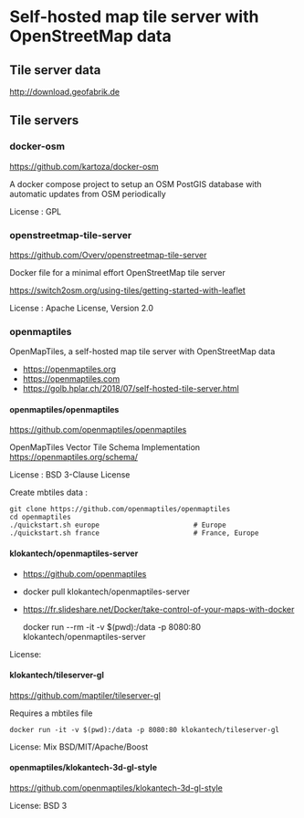 # Self-hosted map tile server with OpenStreetMap data

## Tile server data

http://download.geofabrik.de

## Tile servers

### docker-osm

https://github.com/kartoza/docker-osm

A docker compose project to setup an OSM PostGIS database with automatic updates from OSM periodically

License : GPL

### openstreetmap-tile-server

https://github.com/Overv/openstreetmap-tile-server

Docker file for a minimal effort OpenStreetMap tile server

https://switch2osm.org/using-tiles/getting-started-with-leaflet

License : Apache License, Version 2.0

### openmaptiles

OpenMapTiles, a self-hosted map tile server with OpenStreetMap data

- https://openmaptiles.org
- https://openmaptiles.com
- https://golb.hplar.ch/2018/07/self-hosted-tile-server.html

#### openmaptiles/openmaptiles

https://github.com/openmaptiles/openmaptiles

OpenMapTiles Vector Tile Schema Implementation https://openmaptiles.org/schema/

License : BSD 3-Clause License

Create mbtiles data :

    git clone https://github.com/openmaptiles/openmaptiles
    cd openmaptiles
    ./quickstart.sh europe                       # Europe
    ./quickstart.sh france                       # France, Europe

#### klokantech/openmaptiles-server

- https://github.com/openmaptiles
- docker pull klokantech/openmaptiles-server
- https://fr.slideshare.net/Docker/take-control-of-your-maps-with-docker

    docker run --rm -it -v $(pwd):/data -p 8080:80 klokantech/openmaptiles-server

License:

#### klokantech/tileserver-gl

https://github.com/maptiler/tileserver-gl

Requires a mbtiles file

    docker run -it -v $(pwd):/data -p 8080:80 klokantech/tileserver-gl

License: Mix BSD/MIT/Apache/Boost

#### openmaptiles/klokantech-3d-gl-style

https://github.com/openmaptiles/klokantech-3d-gl-style

License: BSD 3
